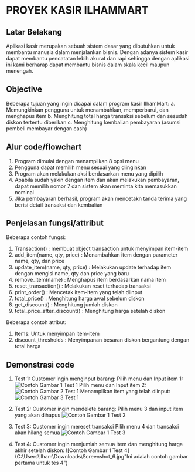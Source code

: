 # PROYEK KASIR ILHAMMART

## Latar Belakang

Aplikasi kasir merupakan sebuah sistem dasar yang dibutuhkan untuk membantu manusia dalam menjalankan bisnis. Dengan adanya sistem kasir dapat membantu pencatatan lebih akurat dan rapi sehingga dengan aplikasi ini kami berharap dapat membantu bisnis dalam skala kecil maupun menengah.

## Objective

Beberapa tujuan yang ingin dicapai dalam program kasir IlhamMart:
a. Memungkinkan pengguna untuk menambahkan, memperbarui, dan menghapus item
b. Menghitung total harga transaksi sebelum dan sesudah diskon tertentu diberikan
c. Menghitung kembalian pembayaran (asumsi pembeli membayar dengan cash)

## Alur code/flowchart

1. Program dimulai dengan menampilkan 8 opsi menu
2. Pengguna dapat memilih menu sesuai yang diinginkan
3. Program akan melakukan aksi berdasarkan menu yang dipilih
4. Apabila sudah yakin dengan item dan akan melakukan pembayaran, dapat memilih nomor 7 dan sistem akan meminta kita memasukkan nominal
5. Jika pembayaran berhasil, program akan mencetakn tanda terima yang berisi detail transaksi dan kembalian

## Penjelasan fungsi/attribut

Beberapa contoh fungsi:
1. Transaction() : membuat object transaction untuk menyimpan item-item
2. add_item(name, qty, price) : Menambahkan item dengan parameter name, qty, dan price
3. update_item(name, qty, price) : Melakukan update terhadap item dengan mengisi name, qty dan price yang baru
4. remove_item(name) : Menghapus item berdasarkan nama item
5. reset_transaction() : Melakukan reset terhadap transaksi
6. print_order() : Mencetak item-item yang telah diinput
7. total_price() : Menghitung harga awal sebelum diskon
8. get_discount() : Menghitung jumlah diskon
9. total_price_after_discount() : Menghitung harga setelah diskon

Beberapa contoh atribut:
1. Items: Untuk menyimpan item-item
2. discount_thresholds : Menyimpanan besaran diskon bergantung dengan total harga


## Demonstrasi code

1. Test 1:
   Customer ingin menginput barang:
   Pilih menu dan Input item 1:
   ![Contoh Gambar 1 Test 1](C:\Users\ilham\Downloads\Screenshot_1.jpg "Ini adalah contoh gambar pertama untuk tes 1")
    Pilih menu dan Input item 2:
    ![Contoh Gambar 2 Test 1](C:\Users\ilham\Downloads\Screenshot_2.jpg "Ini adalah contoh gambar kedua untuk tes 1")
    Menampilkan item yang telah diinput:
    ![Contoh Gambar 3 Test 1](C:\Users\ilham\Downloads\Screenshot_3.jpg "Ini adalah contoh gambar ketiga untuk tes 1")

2. Test 2:
   Customer ingin mendelete barang:
   Pilih menu 3 dan input item yang akan dihapus
   ![Contoh Gambar 1 Test 2](C:\Users\ilham\Downloads\Screenshot_4.jpg "Ini adalah contoh gambar pertama untuk tes 1")

3. Test 3:
   Customer ingin mereset transaksi
   Pilih menu 4 dan transaksi akan hilang semua
    ![Contoh Gambar 1 Test 3](C:\Users\ilham\Downloads\Screenshot_5.jpg "Ini adalah contoh gambar pertama untuk tes 3")

4. Test 4:
    Customer ingin menjumlah semua item dan menghitung harga akhir setelah diskon:
    ![Contoh Gambar 1 Test 4](C:\Users\ilham\Downloads\Screenshot_6.jpg"Ini adalah contoh gambar pertama untuk tes 4")